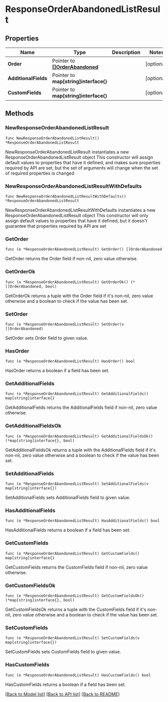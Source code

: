# ResponseOrderAbandonedListResult

## Properties

Name | Type | Description | Notes
------------ | ------------- | ------------- | -------------
**Order** | Pointer to [**[]OrderAbandoned**](OrderAbandoned.md) |  | [optional] 
**AdditionalFields** | Pointer to **map[string]interface{}** |  | [optional] 
**CustomFields** | Pointer to **map[string]interface{}** |  | [optional] 

## Methods

### NewResponseOrderAbandonedListResult

`func NewResponseOrderAbandonedListResult() *ResponseOrderAbandonedListResult`

NewResponseOrderAbandonedListResult instantiates a new ResponseOrderAbandonedListResult object
This constructor will assign default values to properties that have it defined,
and makes sure properties required by API are set, but the set of arguments
will change when the set of required properties is changed

### NewResponseOrderAbandonedListResultWithDefaults

`func NewResponseOrderAbandonedListResultWithDefaults() *ResponseOrderAbandonedListResult`

NewResponseOrderAbandonedListResultWithDefaults instantiates a new ResponseOrderAbandonedListResult object
This constructor will only assign default values to properties that have it defined,
but it doesn't guarantee that properties required by API are set

### GetOrder

`func (o *ResponseOrderAbandonedListResult) GetOrder() []OrderAbandoned`

GetOrder returns the Order field if non-nil, zero value otherwise.

### GetOrderOk

`func (o *ResponseOrderAbandonedListResult) GetOrderOk() (*[]OrderAbandoned, bool)`

GetOrderOk returns a tuple with the Order field if it's non-nil, zero value otherwise
and a boolean to check if the value has been set.

### SetOrder

`func (o *ResponseOrderAbandonedListResult) SetOrder(v []OrderAbandoned)`

SetOrder sets Order field to given value.

### HasOrder

`func (o *ResponseOrderAbandonedListResult) HasOrder() bool`

HasOrder returns a boolean if a field has been set.

### GetAdditionalFields

`func (o *ResponseOrderAbandonedListResult) GetAdditionalFields() map[string]interface{}`

GetAdditionalFields returns the AdditionalFields field if non-nil, zero value otherwise.

### GetAdditionalFieldsOk

`func (o *ResponseOrderAbandonedListResult) GetAdditionalFieldsOk() (*map[string]interface{}, bool)`

GetAdditionalFieldsOk returns a tuple with the AdditionalFields field if it's non-nil, zero value otherwise
and a boolean to check if the value has been set.

### SetAdditionalFields

`func (o *ResponseOrderAbandonedListResult) SetAdditionalFields(v map[string]interface{})`

SetAdditionalFields sets AdditionalFields field to given value.

### HasAdditionalFields

`func (o *ResponseOrderAbandonedListResult) HasAdditionalFields() bool`

HasAdditionalFields returns a boolean if a field has been set.

### GetCustomFields

`func (o *ResponseOrderAbandonedListResult) GetCustomFields() map[string]interface{}`

GetCustomFields returns the CustomFields field if non-nil, zero value otherwise.

### GetCustomFieldsOk

`func (o *ResponseOrderAbandonedListResult) GetCustomFieldsOk() (*map[string]interface{}, bool)`

GetCustomFieldsOk returns a tuple with the CustomFields field if it's non-nil, zero value otherwise
and a boolean to check if the value has been set.

### SetCustomFields

`func (o *ResponseOrderAbandonedListResult) SetCustomFields(v map[string]interface{})`

SetCustomFields sets CustomFields field to given value.

### HasCustomFields

`func (o *ResponseOrderAbandonedListResult) HasCustomFields() bool`

HasCustomFields returns a boolean if a field has been set.


[[Back to Model list]](../README.md#documentation-for-models) [[Back to API list]](../README.md#documentation-for-api-endpoints) [[Back to README]](../README.md)


